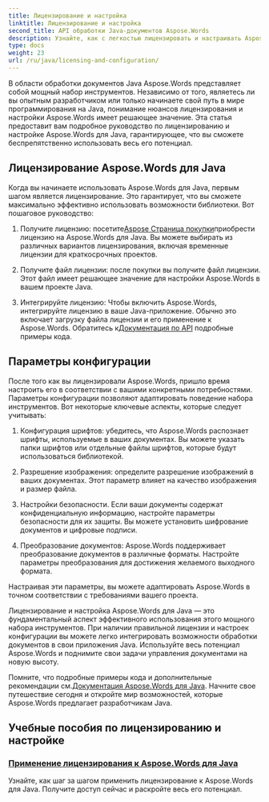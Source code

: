 ```yaml
---
title: Лицензирование и настройка
linktitle: Лицензирование и настройка
second_title: API обработки Java-документов Aspose.Words
description: Узнайте, как с легкостью лицензировать и настраивать Aspose.Words для Java. Погрузитесь в тонкости настройки этого мощного набора инструментов для обработки документов в ваших Java-приложениях.
type: docs
weight: 23
url: /ru/java/licensing-and-configuration/
---
```

В области обработки документов Java Aspose.Words представляет собой мощный набор инструментов. Независимо от того, являетесь ли вы опытным разработчиком или только начинаете свой путь в мире программирования на Java, понимание нюансов лицензирования и настройки Aspose.Words имеет решающее значение. Эта статья предоставит вам подробное руководство по лицензированию и настройке Aspose.Words для Java, гарантирующее, что вы сможете беспрепятственно использовать весь его потенциал.

## Лицензирование Aspose.Words для Java

Когда вы начинаете использовать Aspose.Words для Java, первым шагом является лицензирование. Это гарантирует, что вы сможете максимально эффективно использовать возможности библиотеки. Вот пошаговое руководство:

1.  Получите лицензию: посетите[Aspose Страница покупки](https://purchase.aspose.com/buy)приобрести лицензию на Aspose.Words для Java. Вы можете выбирать из различных вариантов лицензирования, включая временные лицензии для краткосрочных проектов.

2. Получите файл лицензии: после покупки вы получите файл лицензии. Этот файл имеет решающее значение для настройки Aspose.Words в вашем проекте Java.

3.  Интегрируйте лицензию: Чтобы включить Aspose.Words, интегрируйте лицензию в ваше Java-приложение. Обычно это включает загрузку файла лицензии и его применение к Aspose.Words. Обратитесь к[Документация по API](https://reference.aspose.com/words/java/) подробные примеры кода.

## Параметры конфигурации

После того как вы лицензировали Aspose.Words, пришло время настроить его в соответствии с вашими конкретными потребностями. Параметры конфигурации позволяют адаптировать поведение набора инструментов. Вот некоторые ключевые аспекты, которые следует учитывать:

1. Конфигурация шрифтов: убедитесь, что Aspose.Words распознает шрифты, используемые в ваших документах. Вы можете указать папки шрифтов или отдельные файлы шрифтов, которые будут использоваться библиотекой.

2. Разрешение изображения: определите разрешение изображений в ваших документах. Этот параметр влияет на качество изображения и размер файла.

3. Настройки безопасности. Если ваши документы содержат конфиденциальную информацию, настройте параметры безопасности для их защиты. Вы можете установить шифрование документов и цифровые подписи.

4. Преобразование документов: Aspose.Words поддерживает преобразование документов в различные форматы. Настройте параметры преобразования для достижения желаемого выходного формата.

Настраивая эти параметры, вы можете адаптировать Aspose.Words в точном соответствии с требованиями вашего проекта.

Лицензирование и настройка Aspose.Words для Java — это фундаментальный аспект эффективного использования этого мощного набора инструментов. При наличии правильной лицензии и настроек конфигурации вы можете легко интегрировать возможности обработки документов в свои приложения Java. Используйте весь потенциал Aspose.Words и поднимите свои задачи управления документами на новую высоту.

 Помните, что подробные примеры кода и дополнительные рекомендации см.[Документация Aspose.Words для Java](https://reference.aspose.com/words/java/). Начните свое путешествие сегодня и откройте мир возможностей, которые Aspose.Words предлагает разработчикам Java.

## Учебные пособия по лицензированию и настройке
### [Применение лицензирования к Aspose.Words для Java](./applying-licensing/)
Узнайте, как шаг за шагом применить лицензирование к Aspose.Words для Java. Получите доступ сейчас и раскройте весь его потенциал.